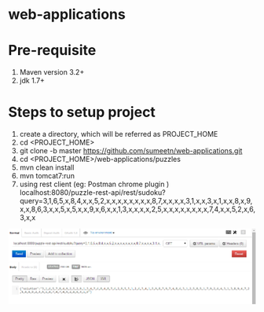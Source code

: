 web-applications
================

Pre-requisite
==============
1. Maven version 3.2+
2. jdk 1.7+


Steps to setup project
======================
1. create a directory, which will be referred as PROJECT_HOME
2. cd <PROJECT_HOME>
3. git clone -b master https://github.com/sumeetn/web-applications.git
4. cd <PROJECT_HOME>/web-applications/puzzles
5. mvn clean install
6. mvn tomcat7:run
7. using rest client (eg: Postman chrome plugin ) <br />
    localhost:8080/puzzle-rest-api/rest/sudoku?query=3,1,6,5,x,8,4,x,x,5,2,x,x,x,x,x,x,x,x,8,7,x,x,x,x,3,1,x,x,3,x,1,x,x,8,x,9,x,x,8,6,3,x,x,5,x,5,x,x,9,x,6,x,x,1,3,x,x,x,x,2,5,x,x,x,x,x,x,x,x,7,4,x,x,5,2,x,6,3,x,x

![rest request](https://github.com/sumeetn/web-applications/blob/master/img/postman_rest_request.PNG)

